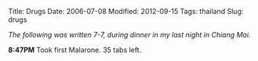 Title: Drugs
Date: 2006-07-08
Modified: 2012-09-15
Tags: thailand
Slug: drugs

<em>The following was written 7-7, during dinner in my last night in Chiang Mai.</em>

<strong>8:47PM</strong>
Took first Malarone. 35 tabs left.
